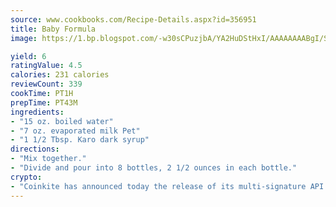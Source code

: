 ```yaml
---
source: www.cookbooks.com/Recipe-Details.aspx?id=356951
title: Baby Formula
image: https://1.bp.blogspot.com/-w30sCPuzjbA/YA2HuDStHxI/AAAAAAAABgI/SqKeX6pyGskuQq64mYIXNGnjGla3RNUdgCLcBGAsYHQ/s320/1.png

yield: 6
ratingValue: 4.5
calories: 231 calories
reviewCount: 339
cookTime: PT1H
prepTime: PT43M
ingredients:
- "15 oz. boiled water"
- "7 oz. evaporated milk Pet"
- "1 1/2 Tbsp. Karo dark syrup"
directions:
- "Mix together."
- "Divide and pour into 8 bottles, 2 1/2 ounces in each bottle."
crypto:
- "Coinkite has announced today the release of its multi-signature API and Co-sign Pages, giving users the first Bitcoin platform of its kind to support M-of-15 signatures."
---
```

